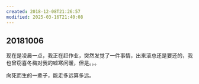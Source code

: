 ```yaml
---
created: 2018-12-08T21:26:57
modified: 2025-03-16T21:40:08
---
```


## 20181006

现在是凌晨一点，我正在赶作业，突然发觉了一件事情，出来滚总还是要还的，我也曾窃喜冬梅对我的嘘寒问暖，但是。。。

向死而生的一辈子，能走多远算多远。
